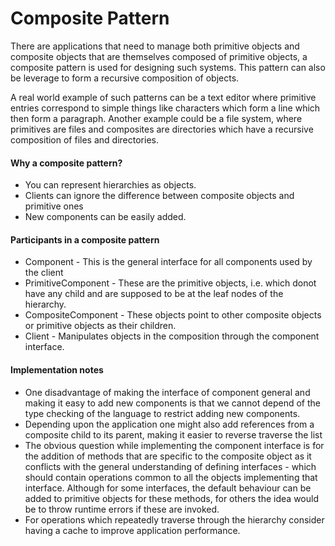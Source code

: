 # Composite Pattern
There are applications that need to manage both primitive objects and composite objects
that are themselves composed of primitive objects, a composite pattern is used for designing
such systems. This pattern can also be leverage to form a recursive composition of objects.

A real world example of such patterns can be a text editor where primitive entries 
correspond to simple things like characters which form a line which then form a paragraph.
Another example could be a file system, where primitives are files and composites are 
directories which have a recursive composition of files and directories.

#### Why a composite pattern?
* You can represent hierarchies as objects.
* Clients can ignore the difference between composite objects and primitive ones
* New components can be easily added.

#### Participants in a composite pattern
* Component - This is the general interface for all components used by the client
* PrimitiveComponent - These are the primitive objects, i.e. which donot have any child and
are supposed to be at the leaf nodes of the hierarchy.
* CompositeComponent - These objects point to other composite objects or primitive objects 
as their children.
* Client - Manipulates objects in the composition through the component interface.

#### Implementation notes
* One disadvantage of making the interface of component general and making it easy to add
new components is that we cannot depend of the type checking of the language to restrict 
adding new components. 
* Depending upon the application one might also add references from a composite child to
its parent, making it easier to reverse traverse the list
* The obvious question while implementing the component interface is for the addition of
methods that are specific to the composite object as it conflicts with the general 
understanding of defining interfaces - which should contain operations common to all the
objects implementing that interface. Although for some interfaces, the default behaviour
can be added to primitive objects for these methods, for others the idea would be to 
throw runtime errors if these are invoked. 
* For operations which repeatedly traverse through the hierarchy consider having a cache
to improve application performance.